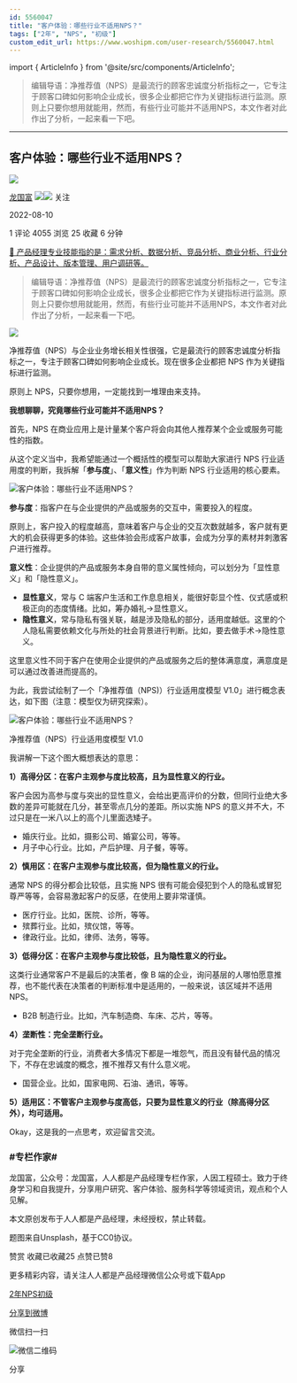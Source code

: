 ```yaml
---
id: 5560047
title: "客户体验：哪些行业不适用NPS？"
tags: ["2年", "NPS", "初级"]
custom_edit_url: https://www.woshipm.com/user-research/5560047.html
---
```

import { ArticleInfo } from '@site/src/components/ArticleInfo';

<ArticleInfo
    author="龙国富"
    authorLink="https://www.woshipm.com/u/100850"
    published="2022-08-10"
    views={4055}
    comments={1}
    collects={25}
/>

> 编辑导语：净推荐值（NPS）是最流行的顾客忠诚度分析指标之一，它专注于顾客口碑如何影响企业成长，很多企业都把它作为关键指标进行监测。原则上只要你想用就能用，然而，有些行业可能并不适用NPS，本文作者对此作出了分析，一起来看一下吧。

---

## 客户体验：哪些行业不适用NPS？

[![](https://static.woshipm.com/view/woshipm_api_def_20230111172317_6089.png?imageView2/1/w/72/h/72/q/100)](https://www.woshipm.com/u/100850)

[龙国富](https://www.woshipm.com/u/100850) ![](https://static.woshipm.com/tag/1121_1@2x.png)![](https://static.woshipm.com/tag/2204_1@2x.png) 关注

2022-08-10

1 评论 4055 浏览 25 收藏 6 分钟

[🔗 产品经理专业技能指的是：需求分析、数据分析、竞品分析、商业分析、行业分析、产品设计、版本管理、用户调研等。](https://ke.qidianla.com/courses/90pm)

> 编辑导语：净推荐值（NPS）是最流行的顾客忠诚度分析指标之一，它专注于顾客口碑如何影响企业成长，很多企业都把它作为关键指标进行监测。原则上只要你想用就能用，然而，有些行业可能并不适用NPS，本文作者对此作出了分析，一起来看一下吧。

![](https://image.woshipm.com/wp-files/2022/08/GZGx7Z0exIYwIoVPEEaq.jpg)

净推荐值（NPS）与企业业务增长相关性很强，它是最流行的顾客忠诚度分析指标之一，专注于顾客口碑如何影响企业成长。现在很多企业都把 NPS 作为关键指标进行监测。

原则上 NPS，只要你想用，一定能找到一堆理由来支持。

**我想聊聊，究竟哪些行业可能并不适用NPS？**

首先，NPS 在商业应用上是计量某个客户将会向其他人推荐某个企业或服务可能性的指数。

从这个定义当中，我希望能通过一个概括性的模型可以帮助大家进行 NPS 行业适用度的判断，我拆解「**参与度**」、「**意义性**」作为判断 NPS 行业适用的核心要素。

![客户体验：哪些行业不适用NPS？](https://image.woshipm.com/wp-files/2022/08/csAe0841hwWcy3Xwgd55.png)

**参与度**：指客户在与企业提供的产品或服务的交互中，需要投入的程度。

原则上，客户投入的程度越高，意味着客户与企业的交互次数就越多，客户就有更大的机会获得更多的体验。这些体验会形成客户故事，会成为分享的素材并刺激客户进行推荐。

**意义性**：企业提供的产品或服务本身自带的意义属性倾向，可以划分为「显性意义」和「隐性意义」。

*   **显性意义**，常与 C 端客户生活和工作息息相关，能很好彰显个性、仪式感或积极正向的态度情绪。比如，筹办婚礼→显性意义。
*   **隐性意义**，常与隐私有强关联，越是涉及隐私的部分，适用度越低。这里的个人隐私需要依赖文化与所处的社会背景进行判断。比如，要去做手术→隐性意义。

这里意义性不同于客户在使用企业提供的产品或服务之后的整体满意度，满意度是可以通过改善进而提高的。

为此，我尝试绘制了一个「净推荐值（NPS)）行业适用度模型 V1.0」进行概念表达，如下图（注意：模型仅为研究探索）。

![客户体验：哪些行业不适用NPS？](https://image.woshipm.com/wp-files/2022/08/9GRFy9077D8UAHZzQRT2.png)

净推荐值（NPS）行业适用度模型 V1.0

我讲解一下这个图大概想表达的意思：

**1）高得分区：在客户主观参与度比较高，且为显性意义的行业。**

客户会因为高参与度与突出的显性意义，会给出更高评价的分数，但同行业绝大多数的差异可能就在几分，甚至零点几分的差距。所以实施 NPS 的意义并不大，不过只是在一米八以上的高个儿里面选矮子。

*   婚庆行业。比如，摄影公司、婚宴公司，等等。
*   月子中心行业。比如，产后护理、月子餐，等等。

**2）慎用区：在客户主观参与度比较高，但为隐性意义的行业。**

通常 NPS 的得分都会比较低，且实施 NPS 很有可能会侵犯到个人的隐私或冒犯尊严等等，会容易激起客户的反感，在使用上要非常谨慎。

*   医疗行业。比如，医院、诊所，等等。
*   殡葬行业。比如，殡仪馆，等等。
*   律政行业。比如，律师、法务，等等。

**3）低得分区：在客户主观参与度比较低，且为隐性意义的行业。**

这类行业通常客户不是最后的决策者，像 B 端的企业，询问基层的人哪怕愿意推荐，也不能代表在决策者的判断标准中是适用的，一般来说，该区域并不适用 NPS。

*   B2B 制造行业。比如，汽车制造商、车床、芯片，等等。

**4）垄断性：完全垄断行业。**

对于完全垄断的行业，消费者大多情况下都是一堆怨气，而且没有替代品的情况下，不存在忠诚度的概念，推不推荐又有什么意义呢。

*   国营企业。比如，国家电网、石油、通讯，等等。

**5）适用区：不管客户主观参与度高低，只要为显性意义的行业（除高得分区外），均可适用。**

Okay，这是我的一点思考，欢迎留言交流。

### #专栏作家#

龙国富，公众号：龙国富，人人都是产品经理专栏作家，人因工程硕士。致力于终身学习和自我提升，分享用户研究、客户体验、服务科学等领域资讯，观点和个人见解。

本文原创发布于人人都是产品经理，未经授权，禁止转载。

题图来自Unsplash，基于CC0协议。

赞赏 收藏已收藏25 点赞已赞8

更多精彩内容，请关注人人都是产品经理微信公众号或下载App

[2年](https://www.woshipm.com/tag/2%e5%b9%b4)[NPS](https://www.woshipm.com/tag/nps)[初级](https://www.woshipm.com/tag/%e5%88%9d%e7%ba%a7)

[分享到微博](https://service.weibo.com/share/share.php?appkey=2775287854&title=客户体验：哪些行业不适用NPS？&url=https://www.woshipm.com/user-research/5560047.html&pic=https://image.woshipm.com/wp-files/2022/08/GZGx7Z0exIYwIoVPEEaq.jpg)

微信扫一扫

![微信二维码](https://api.pwmqr.com/qrcode/create/?url=https://www.woshipm.com/user-research/5560047.html)

分享